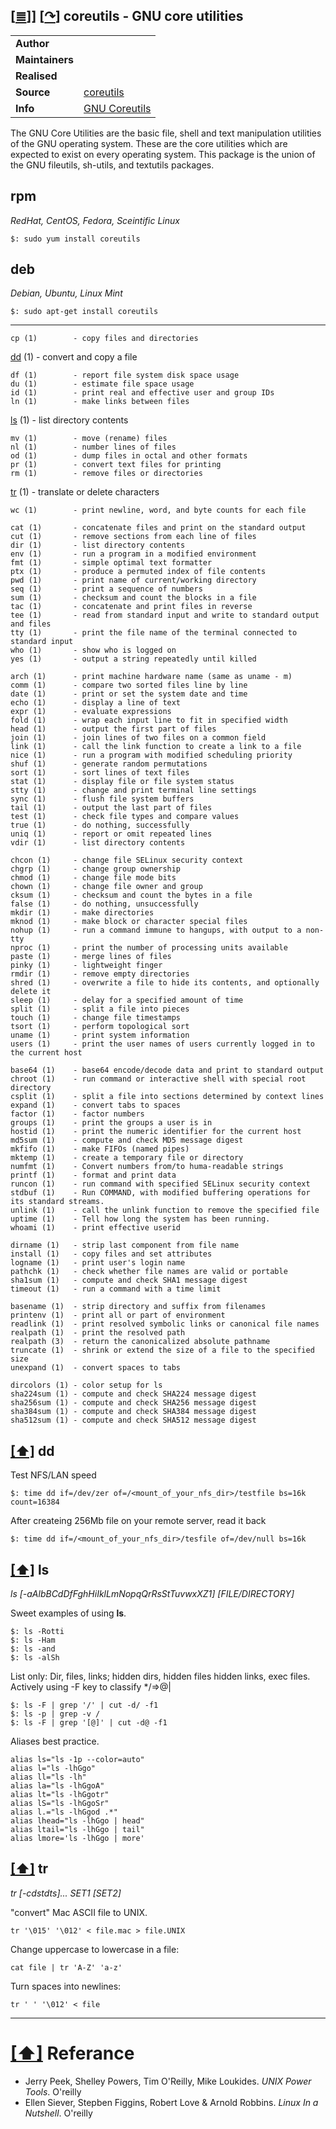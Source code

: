 <!--
File          : gnu-core-utilities.md
Created       : Wed 14 Oct 2015 23:07:41
Last Modified : Sat May 07 2016 02:00:45 sharlatan
Maintainer    : sharlatan
-->

[[≣](../README.md#Index "Index")]]
[[↷](https://www.gnu.org/software/coreutils/coreutils.html)]
coreutils - GNU core utilities
------------------------------
|     |     |
| --- | --- |
| __Author__ | |
| __Maintainers__ | |
| __Realised__ | |
| __Source__ | [coreutils](https://github.com/coreutils/coreutils) |
| __Info__ | [GNU Coreutils](http://www.gnu.org/software/coreutils/manual/coreutils.html) |

The GNU Core Utilities are the basic file, shell and text manipulation
utilities of the GNU operating system.  These are the core utilities which are
expected to exist on every operating system.
This package is the union of the GNU fileutils, sh-utils, and textutils packages.

## rpm
_RedHat, CentOS, Fedora, Sceintific Linux_

    $: sudo yum install coreutils

## deb
_Debian, Ubuntu, Linux Mint_

    $: sudo apt-get install coreutils

---

    cp (1)        - copy files and directories

[dd](gnu-core-utilities.md#dd) (1)  - convert and copy a file

    df (1)        - report file system disk space usage
    du (1)        - estimate file space usage
    id (1)        - print real and effective user and group IDs
    ln (1)        - make links between files

[ls](gnu-core-utilities.md#ls) (1) - list directory contents

    mv (1)        - move (rename) files
    nl (1)        - number lines of files
    od (1)        - dump files in octal and other formats
    pr (1)        - convert text files for printing
    rm (1)        - remove files or directories

[tr](gnu-core-utilities.md#tr) (1) - translate or delete characters

    wc (1)        - print newline, word, and byte counts for each file

    cat (1)       - concatenate files and print on the standard output
    cut (1)       - remove sections from each line of files
    dir (1)       - list directory contents
    env (1)       - run a program in a modified environment
    fmt (1)       - simple optimal text formatter
    ptx (1)       - produce a permuted index of file contents
    pwd (1)       - print name of current/working directory
    seq (1)       - print a sequence of numbers
    sum (1)       - checksum and count the blocks in a file
    tac (1)       - concatenate and print files in reverse
    tee (1)       - read from standard input and write to standard output and files
    tty (1)       - print the file name of the terminal connected to standard input
    who (1)       - show who is logged on
    yes (1)       - output a string repeatedly until killed

    arch (1)      - print machine hardware name (same as uname - m)
    comm (1)      - compare two sorted files line by line
    date (1)      - print or set the system date and time
    echo (1)      - display a line of text
    expr (1)      - evaluate expressions
    fold (1)      - wrap each input line to fit in specified width
    head (1)      - output the first part of files
    join (1)      - join lines of two files on a common field
    link (1)      - call the link function to create a link to a file
    nice (1)      - run a program with modified scheduling priority
    shuf (1)      - generate random permutations
    sort (1)      - sort lines of text files
    stat (1)      - display file or file system status
    stty (1)      - change and print terminal line settings
    sync (1)      - flush file system buffers
    tail (1)      - output the last part of files
    test (1)      - check file types and compare values
    true (1)      - do nothing, successfully
    uniq (1)      - report or omit repeated lines
    vdir (1)      - list directory contents

    chcon (1)     - change file SELinux security context
    chgrp (1)     - change group ownership
    chmod (1)     - change file mode bits
    chown (1)     - change file owner and group
    cksum (1)     - checksum and count the bytes in a file
    false (1)     - do nothing, unsuccessfully
    mkdir (1)     - make directories
    mknod (1)     - make block or character special files
    nohup (1)     - run a command immune to hangups, with output to a non-tty
    nproc (1)     - print the number of processing units available
    paste (1)     - merge lines of files
    pinky (1)     - lightweight finger
    rmdir (1)     - remove empty directories
    shred (1)     - overwrite a file to hide its contents, and optionally delete it
    sleep (1)     - delay for a specified amount of time
    split (1)     - split a file into pieces
    touch (1)     - change file timestamps
    tsort (1)     - perform topological sort
    uname (1)     - print system information
    users (1)     - print the user names of users currently logged in to the current host

    base64 (1)    - base64 encode/decode data and print to standard output
    chroot (1)    - run command or interactive shell with special root directory
    csplit (1)    - split a file into sections determined by context lines
    expand (1)    - convert tabs to spaces
    factor (1)    - factor numbers
    groups (1)    - print the groups a user is in
    hostid (1)    - print the numeric identifier for the current host
    md5sum (1)    - compute and check MD5 message digest
    mkfifo (1)    - make FIFOs (named pipes)
    mktemp (1)    - create a temporary file or directory
    numfmt (1)    - Convert numbers from/to huma-readable strings
    printf (1)    - format and print data
    runcon (1)    - run command with specified SELinux security context
    stdbuf (1)    - Run COMMAND, with modified buffering operations for its standard streams.
    unlink (1)    - call the unlink function to remove the specified file
    uptime (1)    - Tell how long the system has been running.
    whoami (1)    - print effective userid

    dirname (1)   - strip last component from file name
    install (1)   - copy files and set attributes
    logname (1)   - print user's login name
    pathchk (1)   - check whether file names are valid or portable
    sha1sum (1)   - compute and check SHA1 message digest
    timeout (1)   - run a command with a time limit

    basename (1)  - strip directory and suffix from filenames
    printenv (1)  - print all or part of environment
    readlink (1)  - print resolved symbolic links or canonical file names
    realpath (1)  - print the resolved path
    realpath (3)  - return the canonicalized absolute pathname
    truncate (1)  - shrink or extend the size of a file to the specified size
    unexpand (1)  - convert spaces to tabs

    dircolors (1) - color setup for ls
    sha224sum (1) - compute and check SHA224 message digest
    sha256sum (1) - compute and check SHA256 message digest
    sha384sum (1) - compute and check SHA384 message digest
    sha512sum (1) - compute and check SHA512 message digest

## [[⬆]](#top) dd

Test NFS/LAN speed

    $: time dd if=/dev/zer of=/<mount_of_your_nfs_dir>/testfile bs=16k count=16384

After createing 256Mb file on your remote server, read it back

    $: time dd if=/<mount_of_your_nfs_dir>/tesfile of=/dev/null bs=16k


## [[⬆]](#top) ls
_ls [-aAlbBCdDfFghHiIklLmNopqQrRsStTuvwxXZ1] [FILE/DIRECTORY]_

Sweet examples of using __ls__.

    $: ls -Rotti
    $: ls -Ham
    $: ls -and
    $: ls -alSh

List only: Dir, files, links; hidden dirs, hidden files hidden links, exec
files. Actively
using -F key to classify  */=>@|

    $: ls -F | grep '/' | cut -d/ -f1
    $: ls -p | grep -v /
    $: ls -F | grep '[@]' | cut -d@ -f1

Aliases best practice.

    alias ls="ls -1p --color=auto"
    alias l="ls -lhGgo"
    alias ll="ls -lh"
    alias la="ls -lhGgoA"
    alias lt="ls -lhGgotr"
    alias lS="ls -lhGgoSr"
    alias l.="ls -lhGgod .*"
    alias lhead="ls -lhGgo | head"
    alias ltail="ls -lhGgo | tail"
    alias lmore='ls -lhGgo | more'



## [[⬆]](#top) tr
_tr [-cdstdts]... SET1 [SET2]_

"convert" Mac ASCII file to UNIX.

    tr '\015' '\012' < file.mac > file.UNIX

Change uppercase to lowercase in a file:

    cat file | tr 'A-Z' 'a-z'

Turn spaces into newlines:

    tr ' ' '\012' < file


***
# [[⬆]](#top) Referance
- Jerry Peek, Shelley Powers, Tim O'Reilly, Mike Loukides. *UNIX Power Tools*. O'reilly
- Ellen Siever, Stepben Figgins, Robert Love & Arnold Robbins. *Linux In a Nutshell*. O'reilly
